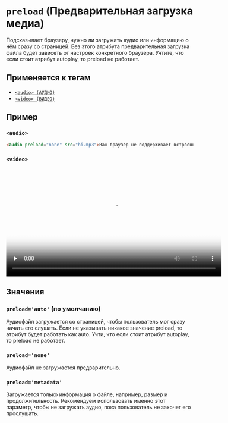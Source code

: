 # `preload` (Предварительная загрузка медиа)

Подсказывает браузеру, нужно ли загружать аудио или информацию о нём сразу со страницей. Без этого атрибута предварительная загрузка файла будет зависеть от настроек конкретного браузера. Учтите, что если стоит атрибут autoplay, то preload не работает.

## Применяется к тегам

- [`<audio> (АУДИО)`](<../TAGS MEDIA/audio.md>)
- [`<video> (ВИДЕО)`](<../TAGS MEDIA/video.md>)

## Пример

### `<audio>`

```html
<audio preload="none" src="hi.mp3">Ваш браузер не поддерживает встроенное аудио.</audio>
```

### `<video>`

<video preload="none" src="frontend.mp4" poster="frontend.jpg" width="580">
  Простите, но ваш браузер не поддерживает встроенные видео.
</video>

## Значения

### `preload='auto'` (по умолчанию)

Аудиофайл загружается со страницей, чтобы пользователь мог сразу начать его слушать. Если не указывать никакое значение preload, то атрибут будет работать как auto. Учти, что если стоит атрибут autoplay, то preload не работает.

### `preload='none'`

Аудиофайл не загружается предварительно.

### `preload='metadata'`

Загружается только информация о файле, например, размер и продолжительность. Рекомендуем использовать именно этот параметр, чтобы не загружать аудио, пока пользователь не захочет его прослушать.
